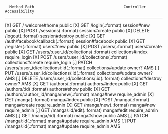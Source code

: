       Method Path                                        Controller           Accessibility
--------------------------------------------------------------------------------------------
 [X]  GET    /                                           welcome#home         public
 [X]  GET    /login(.:format)                            session#new          public
 [X]  POST   /sessions(.:format)                         session#create       public
 [X]  DELETE /logout(.:format)                           session#destroy      public
 [X]  GET    /auth/facebook/callback(.:format)           session#facebook     public
 [X]  GET    /register(.:format)                         users#new            public
 [X]  POST   /users(.:format)                            users#create         public
 [X]  GET    /users/:user_id/collections(.:format)       collections#index    require_login
 [X]  POST   /users/:user_id/collections(.:format)       collections#create   require_login
 [.]  PATCH  /users/:user_id/collections/:id(.:format)   collections#update   owner?          AMS
 [.]  PUT    /users/:user_id/collections/:id(.:format)   collections#update   owner?          AMS
 [.]  DELETE /users/:user_id/collections/:id(.:format)   collections#destroy  owner?          AMS
 [X]  GET    /authors(.:format)                          authors#index        public
 [X]  GET    /authors/:id(.:format)                      authors#show         public
 [X]  GET    /authors/:author_id/manga/new(.:format)     manga#new            require_admin
 [X]  GET    /manga(.:format)                            manga#index          public
 [X]  POST   /manga(.:format)                            manga#create         require_admin
 [X]  GET    /manga/new(.:format)                        manga#new            require_admin
 [.]  GET    /manga/:id/edit(.:format)                   manga#edit           require_admin   AMS
 [.]  GET    /manga/:id(.:format)                        manga#show           public          AMS
 [.]  PATCH  /manga/:id(.:format)                        manga#update         require_admin   AMS
 [.]  PUT    /manga/:id(.:format)                        manga#update         require_admin   AMS
